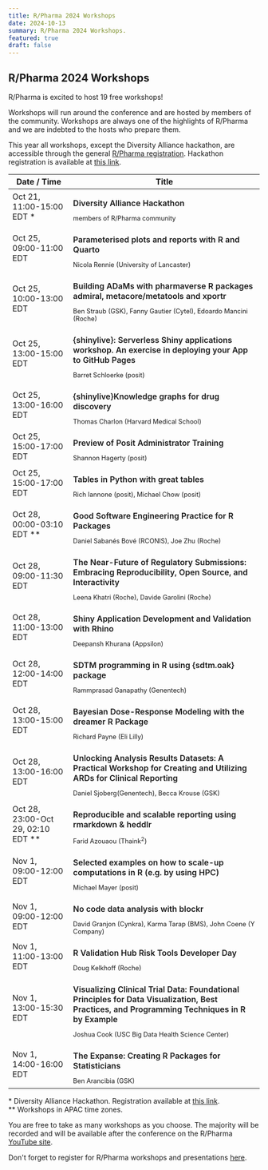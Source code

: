 ```yaml
---
title: R/Pharma 2024 Workshops
date: 2024-10-13
summary: R/Pharma 2024 Workshops.
featured: true
draft: false
---
```


## R/Pharma 2024 Workshops

R/Pharma is excited to host 19 free workshops!

Workshops will run around the conference and are hosted by members of the community. Workshops are always one of the highlights of R/Pharma and we are indebted to the hosts who prepare them.

This year all workshops, except the Diversity Alliance hackathon, are accessible through the general [R/Pharma registration](https://events.zoom.us/ev/AvobJEOTVwkUnH6_TgLZDZJauk4dxfm5jCG8JFNN9zukOcsVLvTN~AmO5XY5HRBcxkKG6Hga1aXZaYtpBSER6jHms1seP-NNOA0dhcQZUGJ2NWg). Hackathon registration is available at [this link](https://www.eventbrite.com/e/diversity-alliance-hackathon-tickets-1027083142327).

| Date / Time                          | Title                                                                                                                                                                                                                                                                                                    |
|--------------------------|----------------------------------------------|
| Oct 21, 11:00-15:00 EDT \* | <p style="font-weight: 600; margin-bottom: .1rem;">Diversity Alliance Hackathon</p><p style="font-size: .8em; margin-bottom: .2rem;">members of R/Pharma community</p> |
| Oct 25, 09:00-11:00 EDT | <p style="font-weight: 600; margin-bottom: .1rem;">Parameterised plots and reports with R and Quarto</p><p style="font-size: .8em; margin-bottom: .2rem;">Nicola Rennie (University of Lancaster)</p> |
| Oct 25, 10:00-13:00 EDT | <p style="font-weight: 600; margin-bottom: .1rem;">Building ADaMs with pharmaverse R packages admiral, metacore/metatools and xportr</p><p style="font-size: .8em; margin-bottom: .2rem;">Ben Straub (GSK), Fanny Gautier (Cytel), Edoardo Mancini (Roche)</p> |
| Oct 25, 13:00-15:00 EDT | <p style="font-weight: 600; margin-bottom: .1rem;">{shinylive}: Serverless Shiny applications workshop. An exercise in deploying your App to GitHub Pages</p><p style="font-size: .8em; margin-bottom: .2rem;">Barret Schloerke (posit)</p> |
| Oct 25, 13:00-16:00 EDT | <p style="font-weight: 600; margin-bottom: .1rem;">{shinylive}Knowledge graphs for drug discovery</p><p style="font-size: .8em; margin-bottom: .2rem;">Thomas Charlon (Harvard Medical School)</p> |
| Oct 25, 15:00-17:00 EDT | <p style="font-weight: 600; margin-bottom: .1rem;">Preview of Posit Administrator Training</p><p style="font-size: .8em; margin-bottom: .2rem;">Shannon Hagerty (posit)</p> |
| Oct 25, 15:00-17:00 EDT | <p style="font-weight: 600; margin-bottom: .1rem;">Tables in Python with great tables</p><p style="font-size: .8em; margin-bottom: .2rem;">Rich Iannone (posit), Michael Chow (posit)</p> |
| Oct 28, 00:00-03:10 EDT \*\* | <p style="font-weight: 600; margin-bottom: .1rem;">Good Software Engineering Practice for R Packages</p><p style="font-size: .8em; margin-bottom: .2rem;">Daniel Sabanés Bové (RCONIS), Joe Zhu (Roche)</p> |
| Oct 28, 09:00-11:30 EDT | <p style="font-weight: 600; margin-bottom: .1rem;">The Near-Future of Regulatory Submissions: Embracing Reproducibility, Open Source, and Interactivity</p><p style="font-size: .8em; margin-bottom: .2rem;">Leena Khatri (Roche), Davide Garolini (Roche)</p> |
| Oct 28, 11:00-13:00 EDT | <p style="font-weight: 600; margin-bottom: .1rem;">Shiny Application Development and Validation with Rhino</p><p style="font-size: .8em; margin-bottom: .2rem;">Deepansh Khurana (Appsilon)</p> |
| Oct 28, 12:00-14:00 EDT | <p style="font-weight: 600; margin-bottom: .1rem;">SDTM programming in R using {sdtm.oak} package</p><p style="font-size: .8em; margin-bottom: .2rem;">Rammprasad Ganapathy (Genentech)</p> |
| Oct 28, 13:00-15:00 EDT | <p style="font-weight: 600; margin-bottom: .1rem;">Bayesian Dose-Response Modeling with the dreamer R Package</p><p style="font-size: .8em; margin-bottom: .2rem;">Richard Payne (Eli Lilly)</p> |
| Oct 28, 13:00-16:00 EDT | <p style="font-weight: 600; margin-bottom: .1rem;">Unlocking Analysis Results Datasets: A Practical Workshop for Creating and Utilizing ARDs for Clinical Reporting</p><p style="font-size: .8em; margin-bottom: .2rem;">Daniel Sjoberg(Genentech), Becca Krouse (GSK)</p> |
| Oct 28, 23:00-Oct 29, 02:10 EDT \*\* | <p style="font-weight: 600; margin-bottom: .1rem;">Reproducible and scalable reporting using rmarkdown & heddlr</p><p style="font-size: .8em; margin-bottom: .2rem;">Farid Azouaou (Thaink<sup>2</sup>)</p> |
| Nov 1, 09:00-12:00 EDT | <p style="font-weight: 600; margin-bottom: .1rem;">Selected examples on how to scale-up computations in R (e.g. by using HPC)</p><p style="font-size: .8em; margin-bottom: .2rem;">Michael Mayer (posit)</p> |
| Nov 1, 09:00-12:00 EDT | <p style="font-weight: 600; margin-bottom: .1rem;">No code data analysis with blockr</p><p style="font-size: .8em; margin-bottom: .2rem;">David Granjon (Cynkra), Karma Tarap (BMS), John Coene (Y Company)</p> |
| Nov 1, 11:00-13:00 EDT | <p style="font-weight: 600; margin-bottom: .1rem;">R Validation Hub Risk Tools Developer Day</p><p style="font-size: .8em; margin-bottom: .2rem;">Doug Kelkhoff (Roche)</p> |
| Nov 1, 13:00-15:30 EDT | <p style="font-weight: 600; margin-bottom: .1rem;">Visualizing Clinical Trial Data: Foundational Principles for Data Visualization, Best Practices, and Programming Techniques in R by Example</p><p style="font-size: .8em; margin-bottom: .2rem;">Joshua Cook (USC Big Data Health Science Center)</p> |
| Nov 1, 14:00-16:00 EDT | <p style="font-weight: 600; margin-bottom: .1rem;">The Expanse: Creating R Packages for Statisticians</p><p style="font-size: .8em; margin-bottom: .2rem;">Ben Arancibia (GSK)</p> |

\* Diversity Alliance Hackathon. Registration available at [this link](https://www.eventbrite.com/e/diversity-alliance-hackathon-tickets-1027083142327).  
\*\* Workshops in APAC time zones.

You are free to take as many workshops as you choose. The majority will be recorded and will be available after the conference on the R/Pharma [YouTube site](https://www.youtube.com/rinpharma).

Don't forget to register for R/Pharma workshops and presentations [here](https://events.zoom.us/ev/AvobJEOTVwkUnH6_TgLZDZJauk4dxfm5jCG8JFNN9zukOcsVLvTN~AmO5XY5HRBcxkKG6Hga1aXZaYtpBSER6jHms1seP-NNOA0dhcQZUGJ2NWg).

